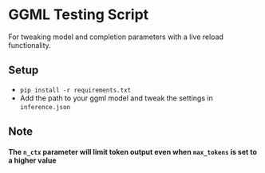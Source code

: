 # GGML Testing Script
For tweaking model and completion parameters with a live reload functionality.

## Setup
* ```pip install -r requirements.txt```
* Add the path to your ggml model and tweak the settings in ```inference.json```

## Note
#### The ```n_ctx``` parameter will limit token output even when ```max_tokens``` is set to a higher value 
